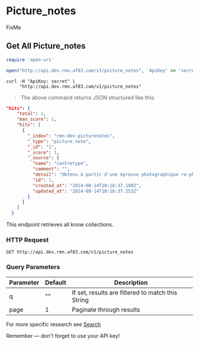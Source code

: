 # Picture_notes

FixMe

## Get All Picture_notes

```ruby
require 'open-uri'

open("http://api.dev.rmn.af83.com/v1/picture_notes", 'ApiKey' => 'secret')
```


```shell
curl -H "ApiKey: secret" \
     "http://api.dev.rmn.af83.com/v1/picture_notes"
```

> The above command returns JSON structured like this:

```json
"hits": {
    "total": 1,
    "max_score": 1,
    "hits": [
      {
        "_index": "rmn-dev-picturenotes",
        "_type": "picture_note",
        "_id": "1",
        "_score": 1,
        "_source": {
          "name": "contretype",
          "comment": "",
          "detail": "Obtenu à partir d'une épreuve photographique re-photographiée. Sa matrice n'est pas le négatif original.\r\n",
          "id": 1,
          "created_at": "2014-08-14T10:16:37.100Z",
          "updated_at": "2014-08-14T10:16:37.253Z"
        }
      }
    ]
  }

```

This endpoint retrieves all know collections.

### HTTP Request

`GET http://api.dev.rmn.af83.com/v1/picture_notes`

### Query Parameters

Parameter | Default | Description
--------- | ------- | -----------
q         | ""      | If set, results are filtered to match this String
page      | 1       | Paginate through results

For more specific research see [Search](/?shell#search)

<aside class="success">
Remember — don't forget to use your API key!
</aside>